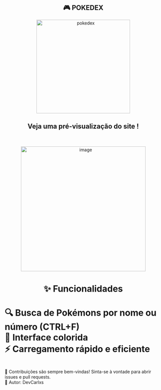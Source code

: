<div align="center"> <h2>🎮 POKEDEX</h2> </div>
  
<div align="center">
<img width="300" height="300" alt="pokedex" src="https://github.com/user-attachments/assets/ad9cf8cf-d5fa-41a6-a35c-4ad32e419b2e" />

<h2>Veja uma pré-visualização do site !</h2>

<br><br>
<img width="400" height="400" alt="image" src="https://github.com/user-attachments/assets/c6ef1d88-c58b-4a76-84f1-c5d3b6a14ec4" />

</div>

<div align="center"><h1>✨ Funcionalidades </h1></div>

<h1>
🔍 Busca de Pokémons por nome ou número (CTRL+F)<br>
🎨 Interface colorida <br>
⚡ Carregamento rápido e eficiente <br>
 </h1> 
 <br>
🤝 Contribuições são sempre bem-vindas! Sinta-se à vontade para abrir issues e pull requests. <br>
💙 Autor: DevCarlxs 
